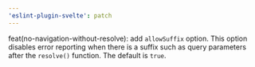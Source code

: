 ```yaml
---
'eslint-plugin-svelte': patch
---
```


feat(no-navigation-without-resolve): add `allowSuffix` option. This option disables error reporting when there is a suffix such as query parameters after the `resolve()` function. The default is `true`.
